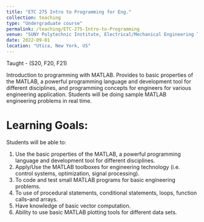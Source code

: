 ```yaml
---
title: "ETC 275 Intro to Programming for Eng."
collection: teaching
type: "Undergraduate course"
permalink: /teaching/ETC-275-Intro-to-Programming
venue: "SUNY Polytechnic Institute, Electrical/Mechanical Engineering Technology"
date: 2022-09-01
location: "Utica, New York, US"
---
```

Taught - (S20, F20, F21)

Introduction to programming with MATLAB. Provides to basic properties of the MATLAB, a powerful programming language and development tool for different disciplines, and programming concepts for engineers for various engineering application. Students will be doing sample MATLAB engineering problems in real time. 

Learning Goals:
======
Students will be able to:
1. Use the basic properties of the MATLAB, a powerful programming language and development tool for different disciplines.
2. Apply/Use the MATLAB toolboxes for engineering technology (i.e. control systems, optimization, signal processing).
3. To code and test small MATLAB programs for basic engineering problems.
4. To use of procedural statements, conditional statements, loops, function calls–and arrays.
5. Have knowledge of basic vector computation.
6. Ability to use basic MATLAB plotting tools for different data sets.